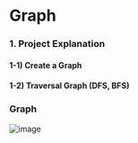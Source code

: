# Graph


### 1. Project Explanation
#### 1-1) Create a Graph
#### 1-2) Traversal Graph (DFS, BFS)

### Graph

![image](https://user-images.githubusercontent.com/64455972/147847217-7663eff4-a6e8-4c08-921e-458eb2a17e7f.png)
